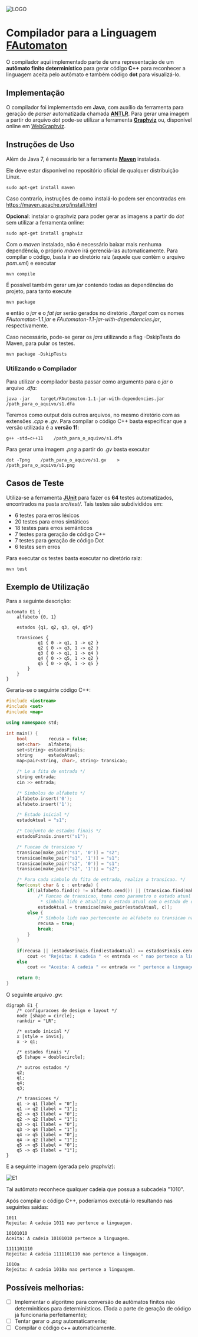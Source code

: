 ![LOGO](/logo.png?raw=true "Logo")

# Compilador para a Linguagem [FAutomaton]
O compilador aqui implementado parte de uma representação de um **autômato finito determinístico** para gerar código **C++** para reconhecer a linguagem aceita pelo autômato e também código **dot** para visualizá-lo.

## Implementação
O compilador foi implementado em **Java**, com auxílio da ferramenta para geração de *parser* automatizada chamada **[ANTLR]**. Para gerar uma imagem a partir do arquivo *dot* pode-se utilizar a ferramenta **[Graphviz]** ou, disponível online em [WebGraphviz].

## Instruções de Uso
Além de Java 7, é necessário ter a ferramenta **[Maven]** instalada.

Ele deve estar disponível no repositório oficial de qualquer distribuição Linux.

    sudo apt-get install maven

Caso contrarío, instruções de como instalá-lo podem ser encontradas em https://maven.apache.org/install.html

**Opcional**: instalar o graphviz para poder gerar as imagens a partir do *dot* sem utilizar a ferramenta online:

    sudo apt-get install graphviz

Com o *maven* instalado, não é necessário baixar mais nenhuma dependência, o próprio *maven* irá gerenciá-las automaticamente. Para compilar o código, basta ir ao diretório raiz (aquele que contém o arquivo *pom.xml*) e executar

    mvn compile

É possível também gerar um *jar* contendo todas as dependências do projeto, para tanto execute

    mvn package

e então o *jar* e o *fat jar* serão gerados no diretório *./target* com os nomes *FAutomaton-1.1.jar* e *FAutomaton-1.1-jar-with-dependencies.jar*, respectivamente.

Caso necessário, pode-se gerar os *jars* utilizando a flag -DskipTests do Maven, para pular os testes.

    mvn package -DskipTests

### Utilizando o Compilador
Para utilizar o compilador basta passar como argumento para o *jar* o arquivo *.dfa*:

    java -jar    target/FAutomaton-1.1-jar-with-dependencies.jar    /path_para_o_aquivo/s1.dfa

Teremos como output dois outros arquivos, no mesmo diretório com as extensões *.cpp* e *.gv*.
Para compilar o código C++ basta especificar que a versão utilizada é a **versão 11**:

    g++ -std=c++11    /path_para_o_aquivo/s1.dfa

Para gerar uma imagem *.png* a partir do *.gv* basta executar

    dot -Tpng    /path_para_o_aquivo/s1.gv    >    /path_para_o_aquivo/s1.png


## Casos de Teste
Utiliza-se a ferramenta **[JUnit]** para fazer os **64** testes automatizados, encontrados na pasta *src/test/*.
Tais testes são subdivididos em:
- 6 testes para erros léxicos
- 20 testes para erros sintáticos
- 18 testes para erros semânticos
- 7 testes para geração de código C++
- 7 testes para geração de código Dot
- 6 testes sem erros

Para executar os testes basta executar no diretório raiz:

    mvn test

## Exemplo de Utilização
Para a seguinte descrição:

    automato E1 {
        alfabeto {0, 1}

        estados {q1, q2, q3, q4, q5*}

        transicoes {
                q1 { 0 -> q1, 1 -> q2 }
                q2 { 0 -> q3, 1 -> q2 }
                q3 { 0 -> q1, 1 -> q4 }
                q4 { 0 -> q5, 1 -> q2 }
                q5 { 0 -> q5, 1 -> q5 }
            }
        }
    }

Geraria-se o seguinte código C++:

```c++
#include <iostream>
#include <set>
#include <map>

using namespace std;

int main() {
	bool        recusa = false;
	set<char>   alfabeto;
	set<string> estadosFinais;
	string      estadoAtual;
	map<pair<string, char>, string> transicao;

	/* Le a fita de entrada */
	string entrada;
	cin >> entrada;

	/* Simbolos do alfabeto */
	alfabeto.insert('0');
	alfabeto.insert('1');

	/* Estado inicial */
	estadoAtual = "s1";

	/* Conjunto de estados finais */
	estadosFinais.insert("s1");

	/* Funcao de transicao */
	transicao[make_pair("s1", '0')] = "s2";
	transicao[make_pair("s1", '1')] = "s1";
	transicao[make_pair("s2", '0')] = "s1";
	transicao[make_pair("s2", '1')] = "s2";

	/* Para cada simbolo da fita de entrada, realize a transicao. */
	for(const char & c : entrada) {
		if((alfabeto.find(c) != alfabeto.cend()) || (transicao.find(make_pair(estadoAtual, c)) != transicao.cend()))
			/* Funcao de transicao, toma como parametro o estado atual e o
			 * simbolo lido e atualiza o estado atual com o estado de destino */
			estadoAtual = transicao[make_pair(estadoAtual, c)];
		else {
			/* Símbolo lido nao pertencente ao alfabeto ou transicao nao definida */
			recusa = true;
			break;
		}
	}

	if(recusa || (estadosFinais.find(estadoAtual) == estadosFinais.cend()))
		cout << "Rejeita: A cadeia " << entrada << " nao pertence a linguagem." << endl;
	else
		cout << "Aceita: A cadeia " << entrada << " pertence a linguagem." << endl;

	return 0;
}
```

O seguinte arquivo *.gv*:

    digraph E1 {
        /* configuracoes de design e layout */
        node [shape = circle];
        rankdir = "LR";

        /* estado inicial */
        x [style = invis];
        x -> q1;

        /* estados finais */
        q5 [shape = doublecircle];

        /* outros estados */
        q2;
        q1;
        q4;
        q3;

        /* transicoes */
        q1 -> q1 [label = "0"];
        q1 -> q2 [label = "1"];
        q2 -> q3 [label = "0"];
        q2 -> q2 [label = "1"];
        q3 -> q1 [label = "0"];
        q3 -> q4 [label = "1"];
        q4 -> q5 [label = "0"];
        q4 -> q2 [label = "1"];
        q5 -> q5 [label = "0"];
        q5 -> q5 [label = "1"];
    }


E a seguinte imagem (gerada pelo *graphviz*):

![E1](/exemplos/e1.png?raw=true "Autômato E1")

Tal autômato reconhece qualquer cadeia que possua a subcadeia "1010".

Após compilar o código C++, poderíamos executá-lo resultando nas seguintes saídas:

    1011
    Rejeita: A cadeia 1011 nao pertence a linguagem.

    10101010
    Aceita: A cadeia 10101010 pertence a linguagem.

    1111101110
    Rejeita: A cadeia 1111101110 nao pertence a linguagem.

    1010a
    Rejeita: A cadeia 1010a nao pertence a linguagem.

## Possíveis melhorias:
- [ ] Implementar o algoritmo para conversão de autômatos finitos não determiníticos para determinísticos. (Toda a parte de geração de código já funcionaria perfeitamente);
- [ ] Tentar gerar o *.png* automaticamente;
- [ ] Compilar o código c++ automaticamente.

[ANTLR]: http://www.antlr.org/
[JUnit]: http://junit.org/junit4/
[Maven]: https://maven.apache.org/
[Graphviz]: http://www.graphviz.org/
[WebGraphviz]: http://www.webgraphviz.com/
[FAutomaton]: https://github.com/DionisiusMayr/FAutomaton
